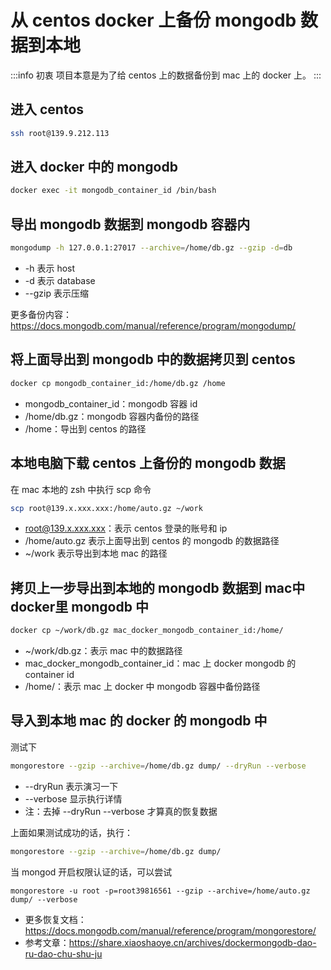 # 从 centos docker 上备份 mongodb 数据到本地

:::info 初衷
项目本意是为了给 centos 上的数据备份到 mac 上的 docker 上。
:::

## 进入 centos

```sh
ssh root@139.9.212.113
```

## 进入 docker 中的 mongodb

```sh
docker exec -it mongodb_container_id /bin/bash
```

## 导出 mongodb 数据到 mongodb 容器内

```sh
mongodump -h 127.0.0.1:27017 --archive=/home/db.gz --gzip -d=db
```

- -h 表示 host
- -d 表示 database
- --gzip 表示压缩

更多备份内容：https://docs.mongodb.com/manual/reference/program/mongodump/

## 将上面导出到 mongodb 中的数据拷贝到 centos

```sh
docker cp mongodb_container_id:/home/db.gz /home
```

- mongodb_container_id：mongodb 容器 id
- /home/db.gz：mongodb 容器内备份的路径
- /home：导出到 centos 的路径

## 本地电脑下载 centos 上备份的 mongodb 数据

在 mac 本地的 zsh 中执行 scp 命令

```sh
scp root@139.x.xxx.xxx:/home/auto.gz ~/work
```

- root@139.x.xxx.xxx：表示 centos 登录的账号和 ip
- /home/auto.gz 表示上面导出到 centos 的 mongodb 的数据路径
- ~/work 表示导出到本地 mac 的路径

## 拷贝上一步导出到本地的 mongodb 数据到 mac中 docker里 mongodb 中

```sh
docker cp ~/work/db.gz mac_docker_mongodb_container_id:/home/
```

- ~/work/db.gz：表示 mac 中的数据路径
- mac_docker_mongodb_container_id：mac 上 docker mongodb 的 container id
- /home/：表示 mac 上 docker 中 mongodb 容器中备份路径

## 导入到本地 mac 的 docker 的 mongodb 中

测试下

```sh
mongorestore --gzip --archive=/home/db.gz dump/ --dryRun --verbose
```

- --dryRun 表示演习一下
- --verbose 显示执行详情
- 注：去掉 --dryRun --verbose 才算真的恢复数据

上面如果测试成功的话，执行：

```sh
mongorestore --gzip --archive=/home/db.gz dump/ 
```

当 mongod 开启权限认证的话，可以尝试

```shell
mongorestore -u root -p=root39816561 --gzip --archive=/home/auto.gz dump/ --verbose
```

- 更多恢复文档：https://docs.mongodb.com/manual/reference/program/mongorestore/
- 参考文章：https://share.xiaoshaoye.cn/archives/dockermongodb-dao-ru-dao-chu-shu-ju